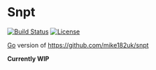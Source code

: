 # Snpt

[![Build Status](https://img.shields.io/travis/mike182uk/snpt-go.svg?style=flat-square)](http://travis-ci.org/mike182uk/snpt-go)
[![License](https://img.shields.io/github/license/mike182uk/snpt-go.svg?style=flat-square)](https://www.npmjs.com/package/snpt-go)

[Go](https://golang.org/) version of https://github.com/mike182uk/snpt

**Currently WIP**
